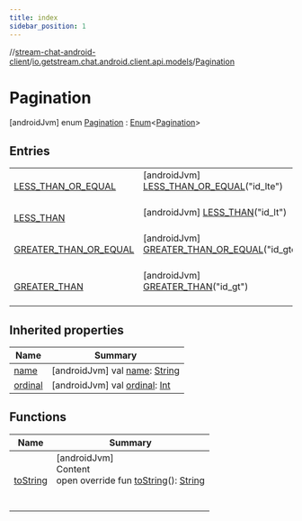 ```yaml
---
title: index
sidebar_position: 1
---
```

//[stream-chat-android-client](../../../index.md)/[io.getstream.chat.android.client.api.models](../index.md)/[Pagination](index.md)



# Pagination  
 [androidJvm] enum [Pagination](index.md) : [Enum](https://kotlinlang.org/api/latest/jvm/stdlib/kotlin/-enum/index.html)&lt;[Pagination](index.md)&gt;    


## Entries  
  
| | |
|---|---|
| <a name="io.getstream.chat.android.client.api.models/Pagination.LESS_THAN_OR_EQUAL///PointingToDeclaration/"></a>[LESS_THAN_OR_EQUAL](LESS_THAN_OR_EQUAL/index.md)| <a name="io.getstream.chat.android.client.api.models/Pagination.LESS_THAN_OR_EQUAL///PointingToDeclaration/"></a> [androidJvm] [LESS_THAN_OR_EQUAL](LESS_THAN_OR_EQUAL/index.md)("id_lte")  <br/>   <br/>|
| <a name="io.getstream.chat.android.client.api.models/Pagination.LESS_THAN///PointingToDeclaration/"></a>[LESS_THAN](LESS_THAN/index.md)| <a name="io.getstream.chat.android.client.api.models/Pagination.LESS_THAN///PointingToDeclaration/"></a> [androidJvm] [LESS_THAN](LESS_THAN/index.md)("id_lt")  <br/>   <br/>|
| <a name="io.getstream.chat.android.client.api.models/Pagination.GREATER_THAN_OR_EQUAL///PointingToDeclaration/"></a>[GREATER_THAN_OR_EQUAL](GREATER_THAN_OR_EQUAL/index.md)| <a name="io.getstream.chat.android.client.api.models/Pagination.GREATER_THAN_OR_EQUAL///PointingToDeclaration/"></a> [androidJvm] [GREATER_THAN_OR_EQUAL](GREATER_THAN_OR_EQUAL/index.md)("id_gte")  <br/>   <br/>|
| <a name="io.getstream.chat.android.client.api.models/Pagination.GREATER_THAN///PointingToDeclaration/"></a>[GREATER_THAN](GREATER_THAN/index.md)| <a name="io.getstream.chat.android.client.api.models/Pagination.GREATER_THAN///PointingToDeclaration/"></a> [androidJvm] [GREATER_THAN](GREATER_THAN/index.md)("id_gt")  <br/>   <br/>|


## Inherited properties  
  
|  Name |  Summary | 
|---|---|
| <a name="io.getstream.chat.android.client.api.models/Pagination/name/#/PointingToDeclaration/"></a>[name](index.md#-708993440%2FProperties%2F-423410878)| <a name="io.getstream.chat.android.client.api.models/Pagination/name/#/PointingToDeclaration/"></a> [androidJvm] val [name](index.md#-708993440%2FProperties%2F-423410878): [String](https://kotlinlang.org/api/latest/jvm/stdlib/kotlin/-string/index.html)   <br/>|
| <a name="io.getstream.chat.android.client.api.models/Pagination/ordinal/#/PointingToDeclaration/"></a>[ordinal](index.md#499920094%2FProperties%2F-423410878)| <a name="io.getstream.chat.android.client.api.models/Pagination/ordinal/#/PointingToDeclaration/"></a> [androidJvm] val [ordinal](index.md#499920094%2FProperties%2F-423410878): [Int](https://kotlinlang.org/api/latest/jvm/stdlib/kotlin/-int/index.html)   <br/>|


## Functions  
  
|  Name |  Summary | 
|---|---|
| <a name="io.getstream.chat.android.client.api.models/Pagination/toString/#/PointingToDeclaration/"></a>[toString](toString.md)| <a name="io.getstream.chat.android.client.api.models/Pagination/toString/#/PointingToDeclaration/"></a>[androidJvm]  <br/>Content  <br/>open override fun [toString](toString.md)(): [String](https://kotlinlang.org/api/latest/jvm/stdlib/kotlin/-string/index.html)  <br/><br/><br/>|

